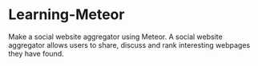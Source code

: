 # Learning-Meteor
Make a social website aggregator using Meteor. A social website aggregator allows users to share, discuss and rank interesting webpages they have found.

